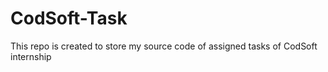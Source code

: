 # CodSoft-Task
This repo is created to store my source code of assigned tasks of CodSoft internship
